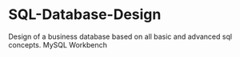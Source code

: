 # SQL-Database-Design
Design of a business database based on all basic and advanced sql concepts.
MySQL Workbench
